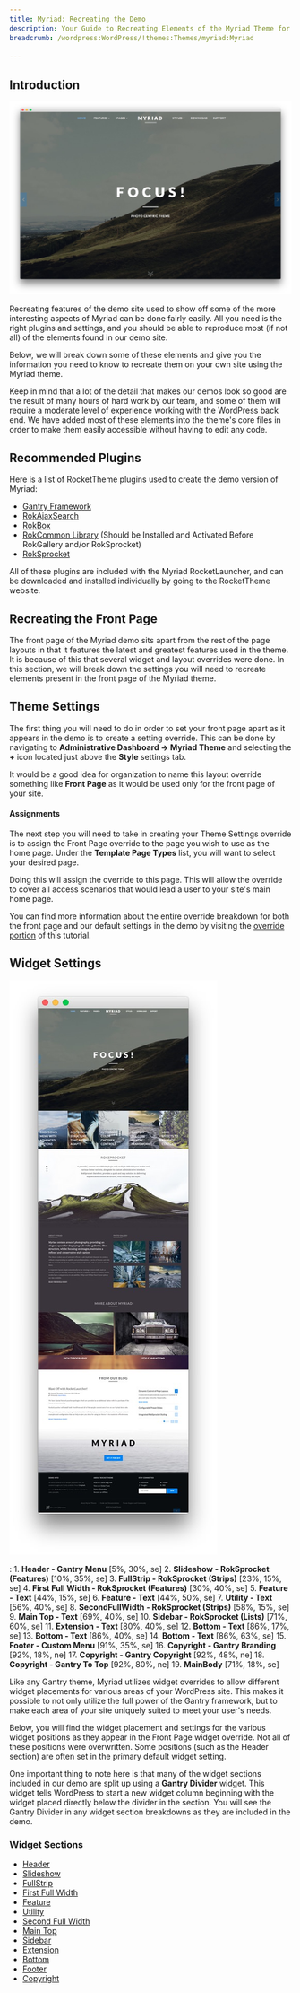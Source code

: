 ```yaml
---
title: Myriad: Recreating the Demo
description: Your Guide to Recreating Elements of the Myriad Theme for WordPress
breadcrumb: /wordpress:WordPress/!themes:Themes/myriad:Myriad

---
```


Introduction
-----

![Myriad](assets/myriad.jpeg)

Recreating features of the demo site used to show off some of the more interesting aspects of Myriad can be done fairly easily. All you need is the right plugins and settings, and you should be able to reproduce most (if not all) of the elements found in our demo site.

Below, we will break down some of these elements and give you the information you need to know to recreate them on your own site using the Myriad theme.

Keep in mind that a lot of the detail that makes our demos look so good are the result of many hours of hard work by our team, and some of them will require a moderate level of experience working with the WordPress back end. We have added most of these elements into the theme's core files in order to make them easily accessible without having to edit any code.

Recommended Plugins
-----

Here is a list of RocketTheme plugins used to create the demo version of Myriad:

* [Gantry Framework](http://gantry-framework.org/download)
* [RokAjaxSearch](http://www.rockettheme.com/wordpress/plugins/rokajaxsearch)
* [RokBox](http://www.rockettheme.com/wordpress/plugins/rokbox)
* [RokCommon Library](http://www.rockettheme.com/wordpress/plugins/rokutilities) (Should be Installed and Activated Before RokGallery and/or RokSprocket)
* [RokSprocket](../../plugins/roksprocket/)

All of these plugins are included with the Myriad RocketLauncher, and can be downloaded and installed individually by going to the RocketTheme website.

Recreating the Front Page
-----

The front page of the Myriad demo sits apart from the rest of the page layouts in that it features the latest and greatest features used in the theme. It is because of this that several widget and layout overrides were done. In this section, we will break down the settings you will need to recreate elements present in the front page of the Myriad theme.

Theme Settings
-----

The first thing you will need to do in order to set your front page apart as it appears in the demo is to create a setting override. This can be done by navigating to **Administrative Dashboard -> Myriad Theme** and selecting the **+** icon located just above the **Style** settings tab.

It would be a good idea for organization to name this layout override something like **Front Page** as it would be used only for the front page of your site.

#### Assignments

The next step you will need to take in creating your Theme Settings override is to assign the Front Page override to the page you wish to use as the home page. Under the **Template Page Types** list, you will want to select your desired page.

Doing this will assign the override to this page. This will allow the override to cover all access scenarios that would lead a user to your site's main home page.

You can find more information about the entire override breakdown for both the front page and our default settings in the demo by visiting the [override portion](demo_override.md) of this tutorial.

Widget Settings
-----

![Theme](assets/myriad2.jpeg)

:   1. **Header - Gantry Menu** [5%, 30%, se]
    2. **Slideshow - RokSprocket (Features)** [10%, 35%, se]
    3. **FullStrip - RokSprocket (Strips)**  [23%, 15%, se]
    4. **First Full Width - RokSprocket (Features)**  [30%, 40%, se]
    5. **Feature - Text**  [44%, 15%, se]
    6. **Feature - Text**  [44%, 50%, se]
    7. **Utility - Text**  [56%, 40%, se]
    8. **SecondFullWidth - RokSprocket (Strips)**  [58%, 15%, se]
    9. **Main Top - Text** [69%, 40%, se]
    10. **Sidebar - RokSprocket (Lists)** [71%, 60%, se]
    11. **Extension - Text** [80%, 40%, se]
    12. **Bottom - Text** [86%, 17%, se]
    13. **Bottom - Text** [86%, 40%, se]
    14. **Bottom - Text** [86%, 63%, se]
    15. **Footer - Custom Menu** [91%, 35%, se]
    16. **Copyright - Gantry Branding** [92%, 18%, ne]
    17. **Copyright - Gantry Copyright** [92%, 48%, ne]
    18. **Copyright - Gantry To Top** [92%, 80%, ne]
    19. **MainBody** [71%, 18%, se]

Like any Gantry theme, Myriad utilizes widget overrides to allow different widget placements for various areas of your WordPress site. This makes it possible to not only utilize the full power of the Gantry framework, but to make each area of your site uniquely suited to meet your user's needs.

Below, you will find the widget placement and settings for the various widget positions as they appear in the Front Page widget override. Not all of these positions were overwritten. Some positions (such as the Header section) are often set in the primary default widget setting.

One important thing to note here is that many of the widget sections included in our demo are split up using a **Gantry Divider** widget. This widget tells WordPress to start a new widget column beginning with the widget placed directly below the divider in the section. You will see the Gantry Divider in any widget section breakdowns as they are included in the demo.

### Widget Sections

* [Header](demo_header.md)
* [Slideshow](demo_slideshow.md)
* [FullStrip](demo_fullstrip.md)
* [First Full Width](demo_firstfullwidth.md)
* [Feature](demo_feature.md)
* [Utility](demo_utility.md)
* [Second Full Width](demo_secondfullwidth.md)
* [Main Top](demo_maintop.md)
* [Sidebar](demo_sidebar.md)
* [Extension](demo_extension.md)
* [Bottom](demo_bottom.md)
* [Footer](demo_footer.md)
* [Copyright](demo_copyright.md)
